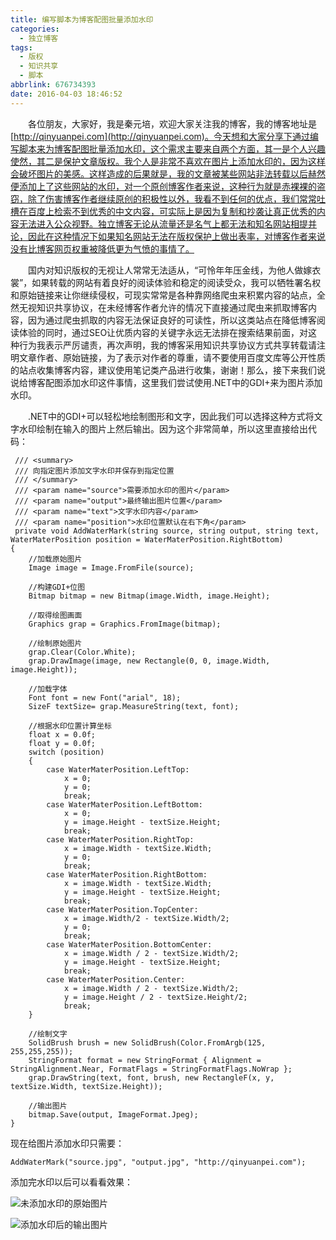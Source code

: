 ```yaml
---
title: 编写脚本为博客配图批量添加水印
categories:
  - 独立博客
tags:
  - 版权
  - 知识共享
  - 脚本
abbrlink: 676734393
date: 2016-04-03 18:46:52
---
```


&emsp;&emsp;各位朋友，大家好，我是秦元培，欢迎大家关注我的博客，我的博客地址是[http://qinyuanpei.com](http://qinyuanpei.com)。今天想和大家分享下通过编写脚本来为博客配图批量添加水印，这个需求主要来自两个方面，其一是个人兴趣使然，其二是保护文章版权。我个人是非常不喜欢在图片上添加水印的，因为这样会破坏图片的美感。这样造成的后果就是，我的文章被某些网站非法转载以后赫然便添加上了这些网站的水印，对一个原创博客作者来说，这种行为就是赤裸裸的盗窃，除了伤害博客作者继续原创的积极性以外，我看不到任何的优点，我们常常吐槽在百度上检索不到优秀的中文内容，可实际上是因为复制和抄袭让真正优秀的内容无法进入公众视野。独立博客无论从流量还是名气上都无法和知名网站相提并论，因此在这种情况下如果知名网站无法在版权保护上做出表率，对博客作者来说没有比博客网页权重被降低更为气愤的事情了。

<!--more-->

&emsp;&emsp;国内对知识版权的无视让人常常无法适从，“可怜年年压金线，为他人做嫁衣裳”，如果转载的网站有着良好的阅读体验和稳定的阅读受众，我可以牺牲署名权和原始链接来让你继续侵权，可现实常常是各种靠网络爬虫来积累内容的站点，全然无视知识共享协议，在未经博客作者允许的情况下直接通过爬虫来抓取博客内容，因为通过爬虫抓取的内容无法保证良好的可读性，所以这类站点在降低博客阅读体验的同时，通过SEO让优质内容的关键字永远无法排在搜索结果前面，对这种行为我表示严厉谴责，再次声明，我的博客采用知识共享协议方式共享转载请注明文章作者、原始链接，为了表示对作者的尊重，请不要使用百度文库等公开性质的站点收集博客内容，建议使用笔记类产品进行收集，谢谢！那么，接下来我们说说给博客配图添加水印这件事情，这里我们尝试使用.NET中的GDI+来为图片添加水印。

<!--more-->


&emsp;&emsp;.NET中的GDI+可以轻松地绘制图形和文字，因此我们可以选择这种方式将文字水印绘制在输入的图片上然后输出。因为这个非常简单，所以这里直接给出代码：
```
 /// <summary>
 /// 向指定图片添加文字水印并保存到指定位置
 /// </summary>
 /// <param name="source">需要添加水印的图片</param>
 /// <param name="output">最终输出图片位置</param>
 /// <param name="text">文字水印内容</param>
 /// <param name="position">水印位置默认在右下角</param>
 private void AddWaterMark(string source, string output, string text, WaterMaterPosition position = WaterMaterPosition.RightBottom)
{
    //加载原始图片
    Image image = Image.FromFile(source);

    //构建GDI+位图
    Bitmap bitmap = new Bitmap(image.Width, image.Height);

    //取得绘图画面
    Graphics grap = Graphics.FromImage(bitmap);

    //绘制原始图片
    grap.Clear(Color.White);
    grap.DrawImage(image, new Rectangle(0, 0, image.Width, image.Height));

    //加载字体
    Font font = new Font("arial", 18);
    SizeF textSize= grap.MeasureString(text, font);

    //根据水印位置计算坐标
    float x = 0.0f;
    float y = 0.0f;
    switch (position)
    {
        case WaterMaterPosition.LeftTop:
            x = 0;
            y = 0;
            break;
        case WaterMaterPosition.LeftBottom:
            x = 0;
            y = image.Height - textSize.Height;
            break;
        case WaterMaterPosition.RightTop:
            x = image.Width - textSize.Width;
            y = 0;
            break;
        case WaterMaterPosition.RightBottom:
            x = image.Width - textSize.Width;
            y = image.Height - textSize.Height;
            break;
        case WaterMaterPosition.TopCenter:
            x = image.Width/2 - textSize.Width/2;
            y = 0;
            break;
        case WaterMaterPosition.BottomCenter:
            x = image.Width / 2 - textSize.Width/2;
            y = image.Height - textSize.Height;
            break;
        case WaterMaterPosition.Center:
            x = image.Width / 2 - textSize.Width/2;
            y = image.Height / 2 - textSize.Height/2;
            break;
    }

    //绘制文字
    SolidBrush brush = new SolidBrush(Color.FromArgb(125, 255,255,255));
    StringFormat format = new StringFormat { Alignment = StringAlignment.Near, FormatFlags = StringFormatFlags.NoWrap };
    grap.DrawString(text, font, brush, new RectangleF(x, y, textSize.Width, textSize.Height));

    //输出图片
    bitmap.Save(output, ImageFormat.Jpeg);
}
```
现在给图片添加水印只需要：
```
AddWaterMark("source.jpg", "output.jpg", "http://qinyuanpei.com");
```
添加完水印以后可以看看效果：

![未添加水印的原始图片]()

![添加水印后的输出图片]()

